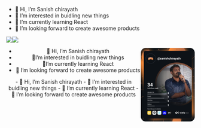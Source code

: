 
- 👋 Hi, I’m Sanish chirayath
- 👀 I’m interested in buidling new things
- 🌱 I’m currently learning React
- 💞️ I’m looking forward to create awesome products
<!---
sanishchirayath1/sanishchirayath1 is a ✨ special ✨ repository because its `README.md` (this file) appears on your GitHub profile.
You can click the Preview link to take a look at your changes.
--->
  <!-- https://github.com/anuraghazra/github-readme-stats -->
  <div align="center">
  <div style="display: flex;">
    <img src="https://github-readme-stats.vercel.app/api/top-langs/?username=sanishchirayath1&layout=compact&show_icons=true&title_color=ffffff&icon_color=34abeb&text_color=daf7dc&bg_color=151515" style="vertical-align: top;" />
    <img src="https://github-readme-stats.vercel.app/api?username=sanishchirayath1&show_icons=true&theme=chartreuse-dark" />
  </div>
</div>
  
<!-- [![Sanish's GitHub stats](https://github-readme-stats.vercel.app/api?username=sanishchirayath1&show_icons=true&theme=chartreuse-dark)](https://github.com/sanishchirayath1/github-readme-stats) -->
<div align="center">
  <div style="display: flex;">
    <div>
      <ul>
        <li>👋 Hi, I’m Sanish chirayath</li>
        <li>👀I’m interested in buidling new things</li>
        <li>🌱I’m currently learning React</li>
        <li>💞️ I’m looking forward to create awesome products</li>
      </ul>
    - 👋 Hi, I’m Sanish chirayath
    - 👀 I’m interested in buidling new things
    - 🌱 I’m currently learning React
    - 💞️ I’m looking forward to create awesome products
    </div>
    <p align="center">
      <a href="https://app.daily.dev/sanishchirayath"><img src="https://github.com/sanishchirayath1/sanishchirayath1/blob/main/devcard.svg" width="400" alt="Sanish Chirayath's Dev Card"/></a>
    </p>
  </div>
</div>


